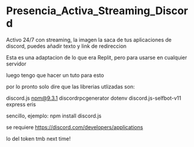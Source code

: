 # Presencia_Activa_Streaming_Discord

Activo 24/7 con streaming, la imagen la saca de tus aplicaciones de discord, puedes añadir texto y link de redireccion

Esta es una adaptacion de lo que era Replit, pero para usarse en cualquier servidor

luego tengo que hacer un tuto para esto

por lo pronto solo dire que las librerias utlizadas son:

discord.js npm@9.3.1 discordrpcgenerator dotenv discord.js-selfbot-v11 express eris

sencillo, ejemplo: npm install discord.js

se requiere https://discord.com/developers/applications

lo del token tmb next time!
